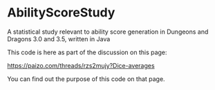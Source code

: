 # AbilityScoreStudy
A statistical study relevant to ability score generation in Dungeons and Dragons 3.0 and 3.5, written in Java

This code is here as part of the discussion on this page:

https://paizo.com/threads/rzs2mujy?Dice-averages

You can find out the purpose of this code on that page.
